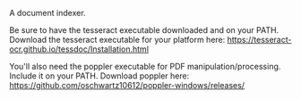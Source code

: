 A document indexer.

Be sure to have the tesseract executable downloaded and on your PATH.
Download the tesseract executable for your platform here: https://tesseract-ocr.github.io/tessdoc/Installation.html

You'll also need the poppler executable for PDF manipulation/processing. Include it on your PATH.
Download poppler here: https://github.com/oschwartz10612/poppler-windows/releases/
